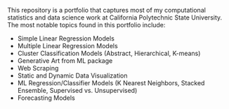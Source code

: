 This repository is a portfolio that captures most of my computational statistics and data science work at California Polytechnic State University. The most notable topics found in this portfolio include: 
- Simple Linear Regression Models
- Multiple Linear Regression Models
- Cluster Classification Models (Abstract, Hierarchical, K-means)
- Generative Art from ML package
- Web Scraping
- Static and Dynamic Data Visualization
- ML Regression/Classifier Models (K Nearest Neighbors, Stacked Ensemble, Supervised vs. Unsupervised)
- Forecasting Models
